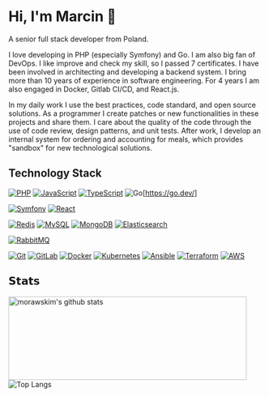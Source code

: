 # Hi, I'm Marcin 👋

A senior full stack developer from Poland.

I love developing in PHP (especially Symfony) and Go. I am also big fan of DevOps. I like improve and check my skill, so I passed 7 certificates.
I have been involved in architecting and developing a backend system. I bring more than 10 years of experience in software engineering. For 4 years I am also engaged in Docker, Gitlab CI/CD, and React.js.

In my daily work I use the best practices, code standard, and open source solutions. As a programmer I create patches or new functionalities in these projects and share them. I care about the quality of the code through the use of code review, design patterns, and unit tests.
After work, I develop an internal system for ordering and accounting for meals, which provides "sandbox" for new technological solutions.

## Technology Stack

[![PHP](https://img.shields.io/badge/-PHP-3776AB?style=flat-square&logo=php&logoColor=ffffff)](https://www.php.net/)
[![JavaScript](https://img.shields.io/badge/-JavaScript-%23F7DF1C?style=flat-square&logo=javascript&logoColor=000000&labelColor=%23F7DF1C&color=%23FFCE5A)](https://www.javascript.com/)
[![TypeScript](https://img.shields.io/badge/-TypeScript-007ACC?style=flat-square&logo=typescript&logoColor=white)](https://www.typescriptlang.org/)
![Go](https://img.shields.io/badge/-Go-%2300ADD8.svg?style=flat-square&logo=go&logoColor=white)[https://go.dev/]

[![Symfony](https://img.shields.io/badge/-Symfony-092E20?style=flat-square&logo=Symfony&logoColor=ffffff)](https://www.symfony.com/)
[![React](https://img.shields.io/badge/-React-%23282C34?style=flat-square&logo=react)](https://reactjs.org/)

[![Redis](https://img.shields.io/badge/-Redis-DC382D?style=flat-square&logo=Redis&logoColor=ffffff)](https://redis.io/)
[![MySQL](https://img.shields.io/badge/-MySQL-4479A1?style=flat-square&logo=MySQL&logoColor=ffffff)](https://www.mysql.com/)
[![MongoDB](https://img.shields.io/badge/-MongoDB-47A248?style=flat-square&logo=MongoDB&logoColor=ffffff)](https://www.mongodb.com/)
[![Elasticsearch](https://img.shields.io/badge/-Elasticsearch-005571?style=flat-square&logo=Elasticsearch&logoColor=ffffff)](https://www.elastic.co/)

[![RabbitMQ](https://img.shields.io/badge/-RabbitMQ-FF6600?style=flat-square&logo=RabbitMQ&logoColor=ffffff)](https://www.rabbitmq.com/)

[![Git](https://img.shields.io/badge/-Git-%23F05032?style=flat-square&logo=git&logoColor=%23ffffff)](https://git-scm.com/)
[![GitLab](https://img.shields.io/badge/-GitLab%20CI%2FCD-FCA121?style=flat-square&logo=gitlab)](https://gitlab.com/)
[![Docker](https://img.shields.io/badge/-Docker-2496ED?style=flat-square&logo=docker&logoColor=ffffff)](https://www.docker.com/)
[![Kubernetes](https://img.shields.io/badge/-Kubernetes-326CE5?style=flat-square&logo=Kubernetes&logoColor=ffffff)](https://kubernetes.io/)
[![Ansible](https://img.shields.io/badge/Ansible-black?style=flat-square&logo=ansible)](https://www.ansible.com/)
[![Terraform](https://img.shields.io/badge/-Terraform-7B41BD?style=flat-square&logo=terraform&logoColor=ffffff)](https://www.terraform.io/)
[![AWS](https://img.shields.io/badge/-AWS-FF9900?style=flat-square&logo=amazon-aws&logoColor=white)](https://aws.amazon.com/)


## 𝗦𝘁𝗮𝘁𝘀

<!--
![morawskim's github stats](https://github-readme-stats.vercel.app/api?username=morawskim&show_icons=true&theme=nord)
![Top Langs](https://github-readme-stats.vercel.app/api/top-langs/?username=morawskim&layout=compact&hide=vim%20script,vim%20snippet)
-->

<img align="left" width="470" height="165" src="https://github-readme-stats.vercel.app/api?username=morawskim&show_icons=true&theme=nord" alt="morawskim's github stats"/>
  
<img align="center" src="https://github-readme-stats.vercel.app/api/top-langs/?username=morawskim&layout=compact&hide=vim%20script,vim%20snippet,roff&exclude_repo=morawskim.github.io&langs_count=6" alt="Top Langs" />
  
